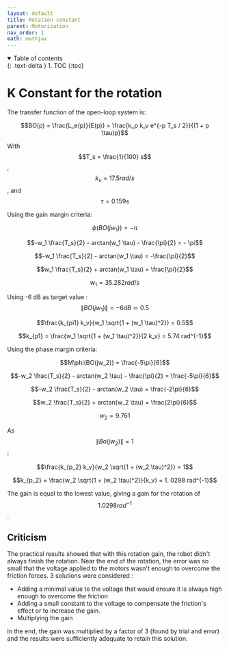 ```yaml
---
layout: default
title: Rotation constant
parent: Motorization
nav_order: 1
math: mathjax
---
```



<details open markdown="block">
  <summary>
    Table of contents
  </summary>
  {: .text-delta }
1. TOC
{:toc}
</details>

# K Constant for the rotation
The transfer function of the open-loop system is:  

$$BO(p) = \frac{L_e(p)}{E(p)} = \frac{k_p k_v e^{-p T_s / 2}}{(1 + p \tau)p}$$

With $$T_s = \frac{1}{100} s$$, $$k_v = 17.5 rad / s$$, and $$\tau = 0.159 s$$

Using the gain margin criteria:  

$$\phi (BO(jw_1)) = - \pi$$

$$-w_1 \frac{T_s}{2} - arctan(w_1 \tau) - \frac{\pi}{2} = - \pi$$

$$-w_1  \frac{T_s}{2}  - arctan(w_1 \tau)  = -\frac{\pi}{2}$$

$$w_1  \frac{T_s}{2}  + arctan(w_1 \tau)  = \frac{\pi}{2}$$

$$w_1 = 35.282 rad / s$$

Using -6 dB as target value : $$\| BO(jw_1) \| = -6 dB \simeq 0.5$$

$$\frac{k_{pi1} k_v}{w_1 \sqrt{1 + (w_1 \tau)^2}} = 0.5$$

$$k_{p1} = \frac{w_1 \sqrt{1 + (w_1 \tau)^2}}{2 k_v} = 5.74 rad^{-1}$$

Using the phase margin criteria:  

$$M\phi(BO(jw_2)) = \frac{-5\pi}{6}$$

$$-w_2 \frac{T_s}{2} - arctan(w_2 \tau) - \frac{\pi}{2} = \frac{-5\pi}{6}$$

$$-w_2 \frac{T_s}{2} - arctan(w_2 \tau)  = \frac{-2\pi}{6}$$

$$w_2 \frac{T_s}{2} + arctan(w_2 \tau)  = \frac{2\pi}{6}$$

$$w_2 =  9.761$$

As $$\| Bo(jw_2) \| = 1$$ :

$$\frac{k_{p_2} k_v}{w_2 \sqrt{1 + (w_2 \tau)^2}} = 1$$

$$k_{p_2} = \frac{w_2 \sqrt{1 + (w_2 \tau)^2}}{k_v} = 1. 0298 rad^{-1}$$

The gain is equal to the lowest value, giving a gain for the rotation of $$1. 0298 rad^{-1}$$.  

## Criticism

The practical results showed that with this rotation gain, the robot didn't always finish the rotation. Near the end of the rotation, the error was so small that the voltage applied to the motors wasn't enough to overcome the friction forces.
3 solutions were considered :
* Adding a minimal value to the voltage that would ensure it is always high enough to overcome the friction
* Adding a small constant to the voltage to compensate the friction's effect or to increase the gain. 
* Multiplying the gain

In the end, the gain was multiplied by a factor of 3 (found by trial and error) and the results were sufficiently adequate to retain this solution.
